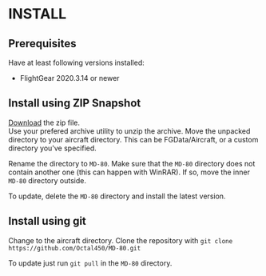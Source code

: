 # INSTALL
## Prerequisites
Have at least following versions installed:
* FlightGear 2020.3.14 or newer

## Install using ZIP Snapshot
[Download](https://github.com/Octal450/MD-80/archive/master.zip) the zip file.  
Use your prefered archive utility to unzip the archive.
Move the unpacked directory to your aircraft directory. This can be FGData/Aircraft, or a custom directory you've specified.

Rename the directory to `MD-80`.
Make sure that the `MD-80` directory does not contain another one (this can happen with WinRAR). If so, move the inner `MD-80` directory outside.

To update, delete the `MD-80` directory and install the latest version.

## Install using git
Change to the aircraft directory.
Clone the repository with `git clone https://github.com/Octal450/MD-80.git`

To update just run `git pull` in the `MD-80` directory.
